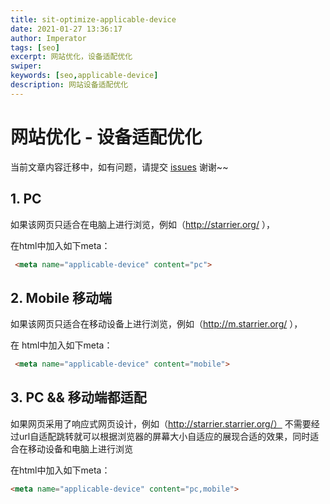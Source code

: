 ```yaml
---
title: sit-optimize-applicable-device
date: 2021-01-27 13:36:17
author: Imperator
tags: [seo]
excerpt: 网站优化，设备适配优化
swiper:
keywords: [seo,applicable-device]
description: 网站设备适配优化
---
```


# 网站优化 - 设备适配优化

当前文章内容迁移中，如有问题，请提交 [issues](https://github.com/Starrier/starrier.github.io/issues) 谢谢~~

## 1. PC 

如果该网页只适合在电脑上进行浏览，例如（http://starrier.org/ ），

在html中加入如下meta：

```html
 <meta name="applicable-device" content="pc">  
```


## 2. Mobile 移动端
如果该网页只适合在移动设备上进行浏览，例如（http://m.starrier.org/ ），

在 html中加入如下meta：

```html
 <meta name="applicable-device" content="mobile"> 
```

## 3. PC && 移动端都适配

如果网页采用了响应式网页设计，例如（http://starrier.starrier.org/） 不需要经过url自适配跳转就可以根据浏览器的屏幕大小自适应的展现合适的效果，同时适合在移动设备和电脑上进行浏览

在html中加入如下meta：  

```html
<meta name="applicable-device" content="pc,mobile">

```
